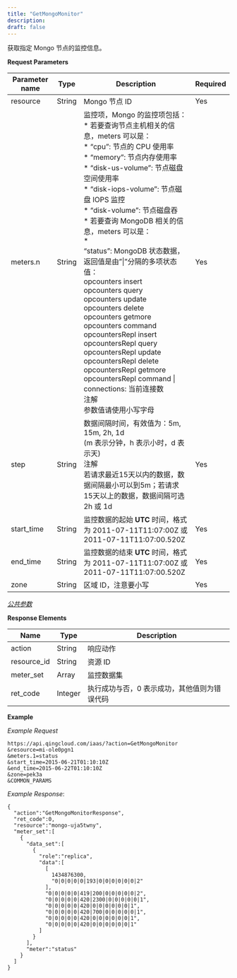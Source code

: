 ```yaml
---
title: "GetMongoMonitor"
description: 
draft: false
---
```




获取指定 Mongo 节点的监控信息。

**Request Parameters**

| Parameter name | Type | Description | Required |
| --- | --- | --- | --- |
| resource | String | Mongo 节点 ID | Yes |
| meters.n | String | 监控项，Mongo 的监控项包括：<br/>*   若要查询节点主机相关的信息，meters 可以是：<br/>    *   “cpu”: 节点的 CPU 使用率<br/>    *   “memory”: 节点内存使用率<br/>    *   “disk-us-volume”: 节点磁盘空间使用率<br/>    *   “disk-iops-volume”: 节点磁盘 IOPS 监控<br/>    *   “disk-volume”: 节点磁盘吞<br/>*   若要查询 MongoDB 相关的信息，meters 可以是：<br/>    *   <br/>        “status”: MongoDB 状态数据，返回值是由”\|”分隔的多项状态值：<br/>        opcounters insert<br/>        opcounters query<br/>        opcounters update<br/>        opcounters delete<br/>        opcounters getmore<br/>        opcounters command<br/>        opcountersRepl insert<br/>        opcountersRepl query<br/>        opcountersRepl update<br/>        opcountersRepl delete<br/>        opcountersRepl getmore<br/>        opcountersRepl command \| connections: 当前连接数<br/>注解<br/>参数值请使用小写字母 | Yes |
| step | String | 数据间隔时间，有效值为：5m, 15m, 2h, 1d<br/>(m 表示分钟，h 表示小时，d 表示天)<br/>注解<br/>若请求最近15天以内的数据，数据间隔最小可以到5m；若请求15天以上的数据，数据间隔可选2h 或 1d | Yes |
| start_time | String | 监控数据的起始 **UTC** 时间，格式为 2011-07-11T11:07:00Z 或 2011-07-11T11:07:00.520Z | Yes |
| end_time | String | 监控数据的结束 **UTC** 时间，格式为 2011-07-11T11:07:00Z 或 2011-07-11T11:07:00.520Z | Yes |
| zone | String | 区域 ID，注意要小写 | Yes |

[_公共参数_](../../../parameters)

**Response Elements**

| Name | Type | Description |
| --- | --- | --- |
| action | String | 响应动作 |
| resource_id | String | 资源 ID |
| meter_set | Array | 监控数据集 |
| ret_code | Integer | 执行成功与否，0 表示成功，其他值则为错误代码 |

**Example**

_Example Request_

```
https://api.qingcloud.com/iaas/?action=GetMongoMonitor
&resource=mi-ole0pgn1
&meters.1=status
&start_time=2015-06-21T01:10:10Z
&end_time=2015-06-22T01:10:10Z
&zone=pek3a
&COMMON_PARAMS
```

_Example Response_:

```
{
  "action":"GetMongoMonitorResponse",
  "ret_code":0,
  "resource":"mongo-uja5twny",
  "meter_set":[
    {
      "data_set":[
        {
          "role":"replica",
          "data":[
            [
              1434876300,
              "0|0|0|0|0|193|0|0|0|0|0|0|2"
            ],
            "0|0|0|0|0|419|200|0|0|0|0|0|2",
            "0|0|0|0|0|420|2300|0|0|0|0|0|1",
            "0|0|0|0|0|420|0|0|0|0|0|0|1",
            "0|0|0|0|0|420|700|0|0|0|0|0|1",
            "0|0|0|0|0|420|0|0|0|0|0|0|1",
            "0|0|0|0|0|420|0|0|0|0|0|0|1"
          ]
        }
      ],
      "meter":"status"
    }
  ]
}
```
